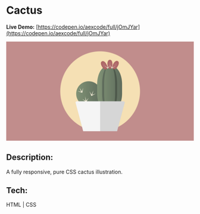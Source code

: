 # Cactus

**Live Demo:** [https://codepen.io/aexcode/full/jOmJYar](https://codepen.io/aexcode/full/jOmJYar)

![](./assets/screenshot.png)

## Description:

A fully responsive, pure CSS cactus illustration.

## Tech:

HTML | CSS
